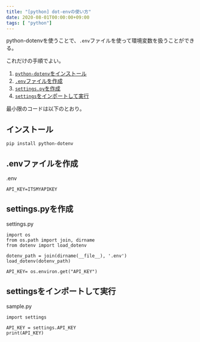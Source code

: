 ```yaml
---
title: "[python] dot-envの使い方"
date: 2020-08-01T00:00:00+09:00
tags: [ "python"]
---
```


python-dotenvを使うことで、`.env`ファイルを使って環境変数を扱うことができる。

これだけの手順でよい。

1. [`python-dotenv`をインストール](#インストール)
1. [`.env`ファイルを作成](#.envファイルを作成)
1. [`settings.py`を作成](#settings.pyを作成)
1. [`settings`をインポートして実行](#settingsをインポートして実行)

最小限のコードは以下のとおり。

## インストール

```
pip install python-dotenv
```

## .envファイルを作成

.env
```
API_KEY=ITSMYAPIKEY
```

## settings.pyを作成

settings.py
```
import os
from os.path import join, dirname
from dotenv import load_dotenv

dotenv_path = join(dirname(__file__), '.env')
load_dotenv(dotenv_path)

API_KEY= os.environ.get("API_KEY")
```

## settingsをインポートして実行

sample.py
```
import settings

API_KEY = settings.API_KEY
print(API_KEY)
```
